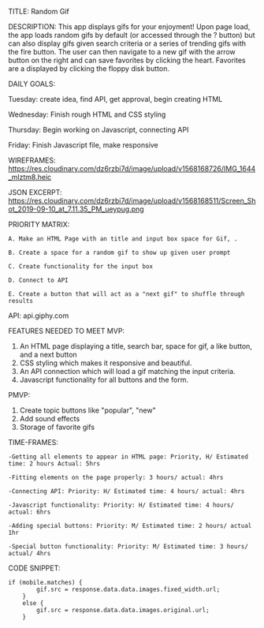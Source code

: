 TITLE:
Random Gif

DESCRIPTION:
    This app displays gifs for your enjoyment! Upon page load, the app loads random gifs by default (or accessed through the ? button) but can also display gifs given search criteria or a series of trending gifs with the fire button. The user can then navigate to a new gif with the arrow button on the right and can save favorites by clicking the heart. Favorites are a displayed by clicking the floppy disk button.

DAILY GOALS: 

Tuesday: 
    create idea, find API, get approval, begin creating HTML 

Wednesday: 
    Finish rough HTML and CSS styling

Thursday: 
    Begin working on Javascript, connecting API

Friday: 
    Finish Javascript file, make responsive


WIREFRAMES: 
    https://res.cloudinary.com/dz6rzbi7d/image/upload/v1568168726/IMG_1644_mlztm8.heic

JSON EXCERPT:
    https://res.cloudinary.com/dz6rzbi7d/image/upload/v1568168511/Screen_Shot_2019-09-10_at_7.11.35_PM_ueypug.png



PRIORITY MATRIX:
    
    A. Make an HTML Page with an title and input box space for Gif, .
    
    B. Create a space for a random gif to show up given user prompt
    
    C. Create functionality for the input box
    
    D. Connect to API
    
    E. Create a button that will act as a "next gif" to shuffle through results

API:
    api.giphy.com


FEATURES NEEDED TO MEET MVP:
1. An HTML page displaying a title, search bar, space for gif, a like button, and a next button
2. CSS styling which makes it responsive and beautiful.
3. An API connection which will load a gif matching the input criteria.
4. Javascript functionality for all buttons and the form.

PMVP: 
1. Create topic buttons like "popular", "new"
2. Add sound effects
3. Storage of favorite gifs

TIME-FRAMES:

    -Getting all elements to appear in HTML page: Priority, H/ Estimated time: 2 hours Actual: 5hrs

    -Fitting elements on the page properly: 3 hours/ actual: 4hrs

    -Connecting API: Priority: H/ Estimated time: 4 hours/ actual: 4hrs

    -Javascript functionality: Priority: H/ Estimated time: 4 hours/ actual: 6hrs

    -Adding special buttons: Priority: M/ Estimated time: 2 hours/ actual 1hr

    -Special button functionality: Priority: M/ Estimated time: 3 hours/ actual/ 4hrs

CODE SNIPPET:
    
    if (mobile.matches) {
            gif.src = response.data.data.images.fixed_width.url;
        }
        else {
            gif.src = response.data.data.images.original.url;
        }
